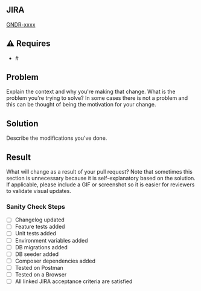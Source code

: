 ## JIRA

[GNDR-xxxx](https://bluon.atlassian.net/browse/GNDR-xxxx)

## :warning: Requires

- #<put PR number>

## Problem

Explain the context and why you're making that change. What is the problem you're trying to solve? In some cases there
is not a problem and this can be thought of being the motivation for your change.

## Solution

Describe the modifications you've done.

## Result

What will change as a result of your pull request? Note that sometimes this section is unnecessary because it is
self-explanatory based on the solution.
If applicable, please include a GIF or screenshot so it is easier for reviewers to validate visual updates.

### Sanity Check Steps

- [ ] Changelog updated
- [ ] Feature tests added
- [ ] Unit tests added
- [ ] Environment variables added
- [ ] DB migrations added
- [ ] DB seeder added
- [ ] Composer dependencies added
- [ ] Tested on Postman
- [ ] Tested on a Browser
- [ ] All linked JIRA acceptance criteria are satisfied
